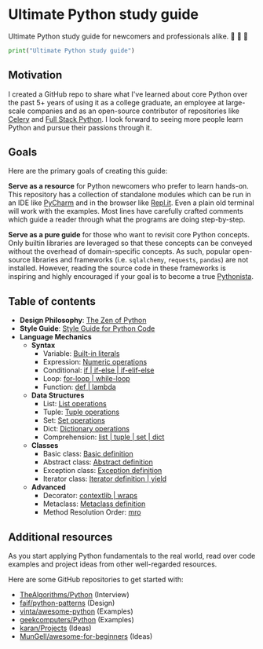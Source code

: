 # Ultimate Python study guide

Ultimate Python study guide for newcomers and professionals alike. :snake: :snake: :snake:

```python
print("Ultimate Python study guide")
```

## Motivation

I created a GitHub repo to share what I've learned about core Python over the
past 5+ years of using it as a college graduate, an employee at large-scale
companies and as an open-source contributor of repositories like
[Celery](https://github.com/celery/celery) and
[Full Stack Python](https://github.com/mattmakai/fullstackpython.com).
I look forward to seeing more people learn Python and pursue their passions
through it.

## Goals

Here are the primary goals of creating this guide:

**Serve as a resource** for Python newcomers who prefer to learn hands-on.
This repository has a collection of standalone modules which can be run in an IDE
like [PyCharm](https://www.jetbrains.com/pycharm/) and in the browser like
[Repl.it](https://repl.it/languages/python3). Even a plain old terminal will work
with the examples. Most lines have carefully crafted comments which guide a reader
through what the programs are doing step-by-step.

**Serve as a pure guide** for those who want to revisit core Python concepts.
Only builtin libraries are leveraged so that these concepts can be conveyed without
the overhead of domain-specific concepts. As such, popular open-source libraries
and frameworks (i.e. `sqlalchemy`, `requests`, `pandas`) are not installed.
However, reading the source code in these frameworks is inspiring and highly
encouraged if your goal is to become a true
[Pythonista](https://www.urbandictionary.com/define.php?term=pythonista).

## Table of contents

- **Design Philosophy**: [The Zen of Python](https://www.python.org/dev/peps/pep-0020/)
- **Style Guide**: [Style Guide for Python Code](https://www.python.org/dev/peps/pep-0008/)
- **Language Mechanics**
    - **Syntax**
        - Variable: [Built-in literals](ultimatepython/syntax/variable.py)
        - Expression: [Numeric operations](ultimatepython/syntax/expression.py)
        - Conditional: [if | if-else | if-elif-else](ultimatepython/syntax/conditional.py)
        - Loop: [for-loop | while-loop](ultimatepython/syntax/loop.py)
        - Function: [def | lambda](ultimatepython/syntax/function.py)
    - **Data Structures**
        - List: [List operations](ultimatepython/data_structures/list.py)
        - Tuple: [Tuple operations](ultimatepython/data_structures/tuple.py)
        - Set: [Set operations](ultimatepython/data_structures/set.py)
        - Dict: [Dictionary operations](ultimatepython/data_structures/dict.py)
        - Comprehension: [list | tuple | set | dict](ultimatepython/data_structures/comprehension.py)
    - **Classes**
        - Basic class: [Basic definition](ultimatepython/classes/basic_class.py)
        - Abstract class: [Abstract definition](ultimatepython/classes/abstract_class.py)
        - Exception class: [Exception definition](ultimatepython/classes/exception_class.py)
        - Iterator class: [Iterator definition | yield](ultimatepython/classes/iterator_class.py)
    - **Advanced**
        - Decorator: [contextlib | wraps](ultimatepython/advanced/decorator.py)
        - Metaclass: [Metaclass definition](ultimatepython/advanced/meta_class.py)
        - Method Resolution Order: [mro](ultimatepython/advanced/mro.py)

## Additional resources

As you start applying Python fundamentals to the real world, read over
code examples and project ideas from other well-regarded resources.

Here are some GitHub repositories to get started with:

- [TheAlgorithms/Python](https://github.com/TheAlgorithms/Python) (Interview)
- [faif/python-patterns](https://github.com/faif/python-patterns) (Design)
- [vinta/awesome-python](https://github.com/vinta/awesome-python) (Examples)
- [geekcomputers/Python](https://github.com/geekcomputers/Python) (Examples)
- [karan/Projects](https://github.com/karan/Projects) (Ideas)
- [MunGell/awesome-for-beginners](https://github.com/MunGell/awesome-for-beginners) (Ideas)

